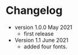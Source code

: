 # Changelog

* version 1.0.0 May 2021
	* first release
* Version 1.1 June 2021
	* added four fonts.
